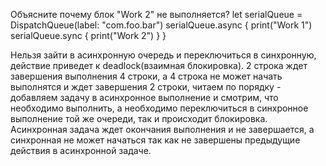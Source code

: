 Объясните почему блок "Work 2" не выполняется?
    let serialQueue = DispatchQueue(label: "com.foo.bar")
    serialQueue.async {
        print("Work 1")
        serialQueue.sync {
            print("Work 2")
        }
}

Нельзя зайти в асинхронную очередь и переключиться в синхронную, действие приведет к deadlock(взаимная блокировка). 2 строка ждет завершения выполнения 4 строки, а 4 строка не может начать выполнятся и ждет завершения 2 строки, читаем по порядку - добавляем задачу в асинхронное выполнение и смотрим, что необходимо выполнить, а необходимо переключиться в синхронное выполнение той же очереди, так и происходит блокировка. Асинхронная задача ждет окончания выполнения и не завершается, а синхронная не может начаться так как не завершены предыдущие действия в асинхронной задаче.
